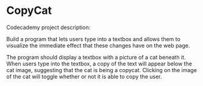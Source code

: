 # CopyCat

Codecademy project description:

Build a program that lets users type into a textbox and allows them to visualize the immediate effect that these changes have on the web page.

The program should display a textbox with a picture of a cat beneath it. When users type into the textbox, a copy of the text will appear below the cat image, suggesting that the cat is being a copycat. Clicking on the image of the cat will toggle whether or not it is able to copy the user.
